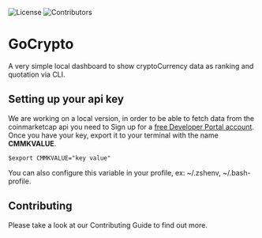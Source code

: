![License](https://img.shields.io/badge/License-Apache_2.0-blue.svg)
![Contributors](https://img.shields.io/github/contributors/tavaresrodrigo/GoCrypto.svg)

# GoCrypto

A very simple local dashboard to show cryptoCurrency data as ranking and quotation via CLI.

## Setting up your api key 

We are working on a local version, in order to be able to fetch data from the coinmarketcap api you need to Sign up for a [free Developer Portal account](https://pro.coinmarketcap.com/). Once you have your key, export it to your terminal with the name **CMMKVALUE**.

````
$export CMMKVALUE="key value"
````

You can also configure this variable in your profile, ex: ~/.zshenv,  ~/.bash-profile. 


## Contributing

Please take a look at our Contributing Guide to find out more. 
